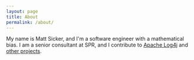 ```yaml
---
layout: page
title: About
permalink: /about/
---
```


My name is Matt Sicker, and I'm a software engineer with a mathematical bias.
I am a senior consultant at SPR, and I contribute to
[Apache Log4j](https://logging.apache.org/log4j/2.x/)
and [other projects](https://github.com/jvz).

